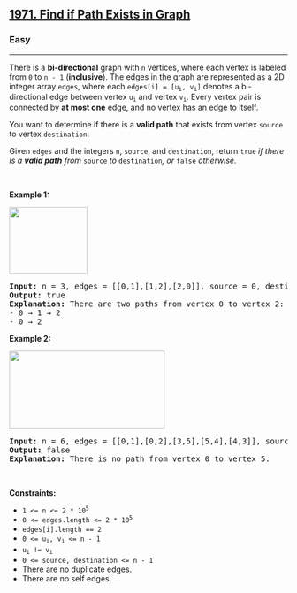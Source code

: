 <h2><a href="https://leetcode.com/problems/find-if-path-exists-in-graph/">1971. Find if Path Exists in Graph</a></h2><h3>Easy</h3><hr><div style="user-select: auto;"><p style="user-select: auto;">There is a <strong style="user-select: auto;">bi-directional</strong> graph with <code style="user-select: auto;">n</code> vertices, where each vertex is labeled from <code style="user-select: auto;">0</code> to <code style="user-select: auto;">n - 1</code> (<strong style="user-select: auto;">inclusive</strong>). The edges in the graph are represented as a 2D integer array <code style="user-select: auto;">edges</code>, where each <code style="user-select: auto;">edges[i] = [u<sub style="user-select: auto;">i</sub>, v<sub style="user-select: auto;">i</sub>]</code> denotes a bi-directional edge between vertex <code style="user-select: auto;">u<sub style="user-select: auto;">i</sub></code> and vertex <code style="user-select: auto;">v<sub style="user-select: auto;">i</sub></code>. Every vertex pair is connected by <strong style="user-select: auto;">at most one</strong> edge, and no vertex has an edge to itself.</p>

<p style="user-select: auto;">You want to determine if there is a <strong style="user-select: auto;">valid path</strong> that exists from vertex <code style="user-select: auto;">source</code> to vertex <code style="user-select: auto;">destination</code>.</p>

<p style="user-select: auto;">Given <code style="user-select: auto;">edges</code> and the integers <code style="user-select: auto;">n</code>, <code style="user-select: auto;">source</code>, and <code style="user-select: auto;">destination</code>, return <code style="user-select: auto;">true</code><em style="user-select: auto;"> if there is a <strong style="user-select: auto;">valid path</strong> from </em><code style="user-select: auto;">source</code><em style="user-select: auto;"> to </em><code style="user-select: auto;">destination</code><em style="user-select: auto;">, or </em><code style="user-select: auto;">false</code><em style="user-select: auto;"> otherwise</em><em style="user-select: auto;">.</em></p>

<p style="user-select: auto;">&nbsp;</p>
<p style="user-select: auto;"><strong class="example" style="user-select: auto;">Example 1:</strong></p>
<img alt="" src="https://assets.leetcode.com/uploads/2021/08/14/validpath-ex1.png" style="width: 141px; height: 121px; user-select: auto;">
<pre style="user-select: auto;"><strong style="user-select: auto;">Input:</strong> n = 3, edges = [[0,1],[1,2],[2,0]], source = 0, destination = 2
<strong style="user-select: auto;">Output:</strong> true
<strong style="user-select: auto;">Explanation:</strong> There are two paths from vertex 0 to vertex 2:
- 0 → 1 → 2
- 0 → 2
</pre>

<p style="user-select: auto;"><strong class="example" style="user-select: auto;">Example 2:</strong></p>
<img alt="" src="https://assets.leetcode.com/uploads/2021/08/14/validpath-ex2.png" style="width: 281px; height: 141px; user-select: auto;">
<pre style="user-select: auto;"><strong style="user-select: auto;">Input:</strong> n = 6, edges = [[0,1],[0,2],[3,5],[5,4],[4,3]], source = 0, destination = 5
<strong style="user-select: auto;">Output:</strong> false
<strong style="user-select: auto;">Explanation:</strong> There is no path from vertex 0 to vertex 5.
</pre>

<p style="user-select: auto;">&nbsp;</p>
<p style="user-select: auto;"><strong style="user-select: auto;">Constraints:</strong></p>

<ul style="user-select: auto;">
	<li style="user-select: auto;"><code style="user-select: auto;">1 &lt;= n &lt;= 2 * 10<sup style="user-select: auto;">5</sup></code></li>
	<li style="user-select: auto;"><code style="user-select: auto;">0 &lt;= edges.length &lt;= 2 * 10<sup style="user-select: auto;">5</sup></code></li>
	<li style="user-select: auto;"><code style="user-select: auto;">edges[i].length == 2</code></li>
	<li style="user-select: auto;"><code style="user-select: auto;">0 &lt;= u<sub style="user-select: auto;">i</sub>, v<sub style="user-select: auto;">i</sub> &lt;= n - 1</code></li>
	<li style="user-select: auto;"><code style="user-select: auto;">u<sub style="user-select: auto;">i</sub> != v<sub style="user-select: auto;">i</sub></code></li>
	<li style="user-select: auto;"><code style="user-select: auto;">0 &lt;= source, destination &lt;= n - 1</code></li>
	<li style="user-select: auto;">There are no duplicate edges.</li>
	<li style="user-select: auto;">There are no self edges.</li>
</ul>
</div>